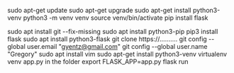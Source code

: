 sudo apt-get update
sudo apt-get upgrade
sudo apt-get install python3-venv
python3 -m venv venv
source venv/bin/activate
pip install flask


sudo apt install git --fix-missing
sudo apt install python3-pip
pip3 install flask
sudo apt install python3-flask
git clone https://..........
git config --global user.email "gyentz@gmail.com"
git config --global user.name "Gregory"
sudo apt install vim
sudo apt-get install python3-venv
virtualenv venv
app.py in the folder
export FLASK_APP=app.py
flask run

